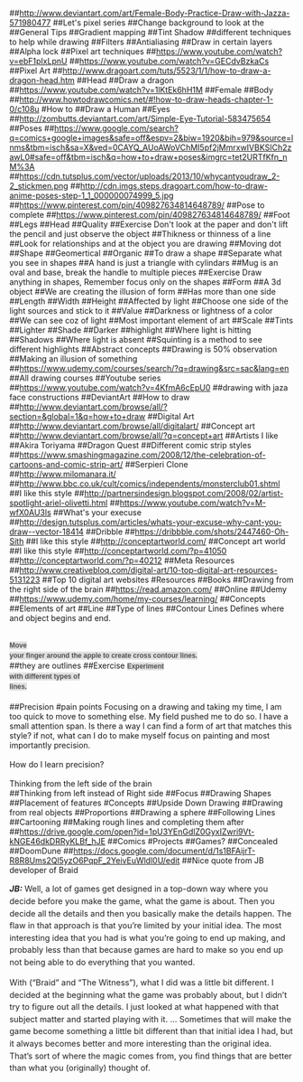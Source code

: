 ##http://www.deviantart.com/art/Female-Body-Practice-Draw-with-Jazza-571980477
##Let's pixel series
##Change background to look at the 
##General Tips
##Gradient mapping
##Tint Shadow
##different techniques to help while drawing
##Filters
##Antialiasing
##Draw in certain layers
##Alpha lock
##Pixel art techniques
##https://www.youtube.com/watch?v=ebF1pIxLpnU
##https://www.youtube.com/watch?v=GECdvBzkaCs
##Pixel Art
##http://www.dragoart.com/tuts/5523/1/1/how-to-draw-a-dragon-head.htm
##Head
##Draw a dragon
##https://www.youtube.com/watch?v=1lKtEk6hH1M
##Female
##Body
##http://www.howtodrawcomics.net/#!how-to-draw-heads-chapter-1-0/c108u
#How to
##Draw a Human
##Eyes
##http://zombutts.deviantart.com/art/Simple-Eye-Tutorial-583475654
##Poses
##https://www.google.com/search?q=comics+google+images&safe=off&espv=2&biw=1920&bih=979&source=lnms&tbm=isch&sa=X&ved=0CAYQ_AUoAWoVChMI5pf2jMmrxwIVBKSICh2zawL0#safe=off&tbm=isch&q=how+to+draw+poses&imgrc=tet2URTfKfn_nM%3A
##https://cdn.tutsplus.com/vector/uploads/2013/10/whycantyoudraw_2-2_stickmen.png
##http://cdn.imgs.steps.dragoart.com/how-to-draw-anime-poses-step-1_1_000000074999_5.jpg
##https://www.pinterest.com/pin/409827634814648789/
##Pose to complete
##https://www.pinterest.com/pin/409827634814648789/
##Foot
##Legs
##Head
##Quality
##Exercise
Don't look at the paper and don't lift the pencil and just observe the object
##Thikness or thinness of a line
##Look for relationships and at the object you are drawing
##Moving dot
##Shape
##Geomertical
##Organic
##To draw a shape
##Separate what you see in shapes
##A hand is just a triangle with cylindars
##Mug is an oval and base, break the handle to multiple pieces
##Exercise
Draw anything in shapes, Remember focus only on the shapes
##Form
##A 3d object
##We are creating the illusion of form
##Has more than one side
##Length
##Width
##Height
##Affected by light
##Choose one side of the light sources and stick to it
##Value
##Darkness or lightness of a color
##We can see coz of light
##Most important element of art
##Scale
##Tints
##Lighter
##Shade
##Darker
##highlight
##Where light is hitting
##Shadows
##Where light is absent
##Squinting is a method to see different highlights
##Abstract concepts
##Drawing is 50% observation
##Making an illusion of something
##https://www.udemy.com/courses/search/?q=drawing&src=sac&lang=en
##All drawing courses
##Youtube series
##https://www.youtube.com/watch?v=4KfmA6cEpU0
##drawing with jaza face constructions
##DeviantArt
##How to draw
##http://www.deviantart.com/browse/all/?section=&global=1&q=how+to+draw
##Digital Art
##http://www.deviantart.com/browse/all/digitalart/
##Concept art
##http://www.deviantart.com/browse/all/?q=concept+art
##Artists I like
##Akira Toriyama
##Dragon Quest
##Different comic strip styles
##https://www.smashingmagazine.com/2008/12/the-celebration-of-cartoons-and-comic-strip-art/
##Serpieri Clone
##http://www.milomanara.it/
##http://www.bbc.co.uk/cult/comics/independents/monsterclub01.shtml
##I like this style
##http://partnersindesign.blogspot.com/2008/02/artist-spotlight-ariel-olivetti.html
##https://www.youtube.com/watch?v=M-wfX0AU3ls
##What's your execuse
##http://design.tutsplus.com/articles/whats-your-excuse-why-cant-you-draw--vector-18414
##Dribble
##https://dribbble.com/shots/2447460-Oh-Sith
##I like this style
##http://conceptartworld.com/
##Concept art world
##I like this style
##http://conceptartworld.com/?p=41050
##http://conceptartworld.com/?p=40212
##Meta Resources
##http://www.creativebloq.com/digital-art/10-top-digital-art-resources-5131223
##Top 10 digital art websites
#Resources
##Books
##Drawing from the right side of the brain
##https://read.amazon.com/
##Online
##Udemy
##https://www.udemy.com/home/my-courses/learning/
##Concepts
##Elements of art
##Line
##Type of lines
##Contour Lines
Defines where and object begins and end.<div><br></div><div><span style="color: rgb(79, 79, 79); font-family: Helvetica, 'Arial Unicode MS', sans-serif; font-size: 12px; font-weight: bold; line-height: 18px; text-align: center; white-space: pre-wrap; background-color: rgb(224, 224, 224);">Move your finger around the apple to create cross contour lines.</span></div>
##they are outlines
##Exercise
<span style="color: rgb(79, 79, 79); font-family: Helvetica, 'Arial Unicode MS', sans-serif; font-size: 12px; font-weight: bold; line-height: 18px; text-align: center; white-space: pre-wrap; background-color: rgb(224, 224, 224);">Experiment with different types of lines.</span><div><span style="color: rgb(79, 79, 79); font-family: Helvetica, 'Arial Unicode MS', sans-serif; font-size: 12px; font-weight: bold; line-height: 18px; text-align: center; white-space: pre-wrap; background-color: rgb(224, 224, 224);"><br></span></div>
##Precision
#pain points
Focusing on a drawing and taking my time, I am too quick to move to something else. My field pushed me to do so. I have a small attention span. Is there a way I can find a form of art that matches this style? if not, what can I do to make myself focus on painting and most importantly precision.<div><br></div><div>How do I learn precision?</div><div><br></div><div>Thinking from the left side of the brain</div>
##Thinking from left instead of Right side
##Focus
##Drawing Shapes
##Placement of features
#Concepts
##Upside Down Drawing
##Drawing from real objects
##Proportions
##Drawing a sphere
##Following Lines
##Cartooning
##Making rough lines and completing them after
##https://drive.google.com/open?id=1pU3YEnGdlZ0GyxIZwri9Vt-kNGE46dkDRRyKLBf_hJE
##Comics
#Projects
##Games?
##Concealed
##DoomDune
##https://docs.google.com/document/d/1s1BFAijrT-R8R8Ums2Ql5yzO6PqpF_2YeivEuWldl0U/edit
##Nice quote from JB developer of Braid
<p style="box-sizing: inherit; margin-bottom: 0.9rem; padding: 0px; font-size: 0.9rem; line-height: 1.5; text-rendering: optimizeLegibility; color: rgb(34, 34, 34);"><b style="box-sizing: inherit; line-height: inherit;"><i style="box-sizing: inherit; line-height: inherit;">JB:</i></b>&nbsp;Well, a lot of games get designed in a top-down way where you decide before you make the game, what the game is about. Then you decide all the details and then you basically make the details happen. The flaw in that approach is that you’re limited by your initial idea. The most interesting idea that you had is what you’re going to end up making, and probably less than that because games are hard to make so you end up not being able to do everything that you wanted.</p><p style="box-sizing: inherit; margin-bottom: 0.9rem; padding: 0px; font-size: 0.9rem; line-height: 1.5; text-rendering: optimizeLegibility; color: rgb(34, 34, 34);">With (“Braid” and “The Witness”), what I did was a little bit different. I decided at the beginning what the game was probably about, but I didn’t try to figure out all the details. I just looked at what happened with that subject matter and started playing with it. … Sometimes that will make the game become something a little bit different than that initial idea I had, but it always becomes better and more interesting than the original idea. That’s sort of where the magic comes from, you find things that are better than what you (originally) thought of.</p>
